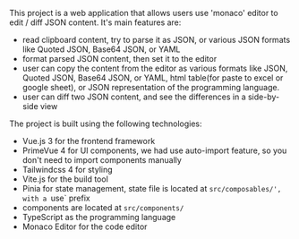 This project is a web application that allows users use 'monaco' editor to edit / diff JSON content. It's main features are:

- read clipboard content, try to parse it as JSON, or various JSON formats like Quoted JSON, Base64 JSON, or YAML
- format parsed JSON content, then set it to the editor
- user can copy the content from the editor as various formats like JSON, Quoted JSON, Base64 JSON, or YAML, html table(for paste to excel or google sheet), or JSON representation of the programming language.
- user can diff two JSON content, and see the differences in a side-by-side view

The project is built using the following technologies:

- Vue.js 3 for the frontend framework
- PrimeVue 4 for UI components, we had use auto-import feature, so you don't need to import components manually
- Tailwindcss 4 for styling
- Vite.js for the build tool
- Pinia for state management, state file is located at `src/composables/', with a `use` prefix
- components are located at `src/components/`
- TypeScript as the programming language
- Monaco Editor for the code editor

